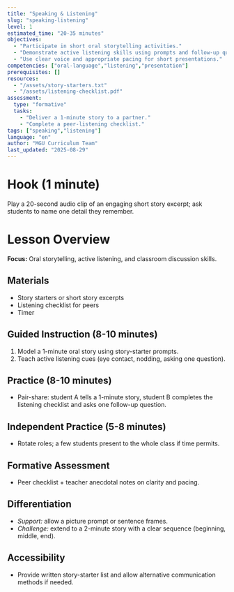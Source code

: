 ```yaml
---
title: "Speaking & Listening"
slug: "speaking-listening"
level: 1
estimated_time: "20-35 minutes"
objectives:
  - "Participate in short oral storytelling activities."
  - "Demonstrate active listening skills using prompts and follow-up questions."
  - "Use clear voice and appropriate pacing for short presentations."
competencies: ["oral-language","listening","presentation"]
prerequisites: []
resources:
  - "/assets/story-starters.txt"
  - "/assets/listening-checklist.pdf"
assessment:
  type: "formative"
  tasks:
    - "Deliver a 1-minute story to a partner."
    - "Complete a peer-listening checklist."
tags: ["speaking","listening"]
language: "en"
author: "MGU Curriculum Team"
last_updated: "2025-08-29"
---
```


# Hook (1 minute)
Play a 20-second audio clip of an engaging short story excerpt; ask students to name one detail they remember.

# Lesson Overview
**Focus:** Oral storytelling, active listening, and classroom discussion skills.

## Materials
- Story starters or short story excerpts
- Listening checklist for peers
- Timer

## Guided Instruction (8-10 minutes)
1. Model a 1-minute oral story using story-starter prompts.
2. Teach active listening cues (eye contact, nodding, asking one question).

## Practice (8-10 minutes)
- Pair-share: student A tells a 1-minute story, student B completes the listening checklist and asks one follow-up question.

## Independent Practice (5-8 minutes)
- Rotate roles; a few students present to the whole class if time permits.

## Formative Assessment
- Peer checklist + teacher anecdotal notes on clarity and pacing.

## Differentiation
- *Support:* allow a picture prompt or sentence frames.
- *Challenge:* extend to a 2-minute story with a clear sequence (beginning, middle, end).

## Accessibility
- Provide written story-starter list and allow alternative communication methods if needed.
